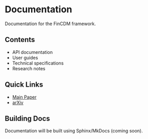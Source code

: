 # Documentation

Documentation for the FinCDM framework.

## Contents

- API documentation
- User guides
- Technical specifications
- Research notes

## Quick Links

- [Main Paper](https://huggingface.co/papers/2412.06264)
- [arXiv](https://arxiv.org/abs/2508.13491)

## Building Docs

Documentation will be built using Sphinx/MkDocs (coming soon).
